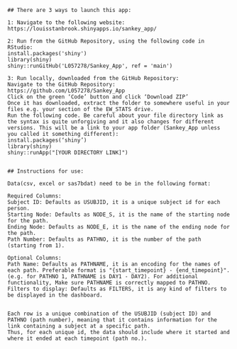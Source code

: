 
	## There are 3 ways to launch this app:

	1: Navigate to the following website: https://louisstanbrook.shinyapps.io/sankey_app/

	2: Run from the GitHub Repository, using the following code in RStudio:
	install.packages('shiny')
	library(shiny)
	shiny::runGitHub('L057278/Sankey_App', ref = 'main')

	3: Run locally, downloaded from the GitHub Repository:
	Navigate to the GitHub Repository: https://github.com/L057278/Sankey_App
	Click on the green ‘Code’ button and click ‘Download ZIP’
	Once it has downloaded, extract the folder to somewhere useful in your files e.g. your section of the EW_STATS drive.
	Run the following code. Be careful about your file directory link as the syntax is quite unforgiving and it also changes for different versions. This will be a link to your app folder (Sankey_App unless you called it something different):
	install.packages(‘shiny’)
	library(shiny)
	shiny::runApp("[YOUR DIRECTORY LINK]")

  
	## Instructions for use:
  
  	Data(csv, excel or sas7bdat) need to be in the following format:
  	
	Required Columns:
	Subject ID: Defaults as USUBJID, it is a unique subject id for each person.
	Starting Node: Defaults as NODE_S, it is the name of the starting node for the path.
	Ending Node: Defaults as NODE_E, it is the name of the ending node for the path.
	Path Number: Defaults as PATHNO, it is the number of the path (starting from 1).
  
	Optional Columns:
	Path Name: Defaults as PATHNAME, it is an encoding for the names of each path. Preferable format is "{start_timepoint} - {end_timepoint}". (e.g. for PATHNO 1, PATHNAME is DAY1 - DAY2). For additional functionality, Make sure PATHNAME is correctly mapped to PATHNO.
	Filters to display: Defaults as FILTERS, it is any kind of filters to be displayed in the dashboard. 

  
	Each row is a unique combination of the USUBJID (subject ID) and PATHNO (path number), meaning that it contains information for the link containing a subject at a specific path.
	Thus, for each unique id, the data should include where it started and where it ended at each timepoint (path no.).

  
